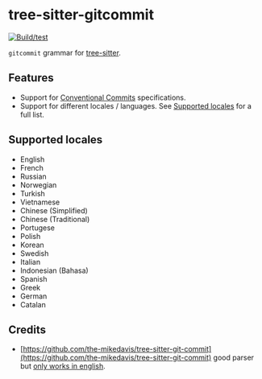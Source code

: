 # tree-sitter-gitcommit

[![Build/test](https://github.com/gbprod/tree-sitter-gitcommit/actions/workflows/ci.yml/badge.svg)](https://github.com/gbprod/tree-sitter-gitcommit/actions/workflows/ci.yml)

`gitcommit` grammar for [tree-sitter](https://github.com/tree-sitter/tree-sitter).

## Features

- Support for [Conventional Commits](https://www.conventionalcommits.org) specifications.
- Support for different locales / languages. See [Supported locales](#supported-locales) for a full list.

## Supported locales

- English
- French
- Russian
- Norwegian
- Turkish
- Vietnamese
- Chinese (Simplified)
- Chinese (Traditional)
- Portugese
- Polish
- Korean
- Swedish
- Italian
- Indonesian (Bahasa)
- Spanish
- Greek
- German
- Catalan

## Credits

- [https://github.com/the-mikedavis/tree-sitter-git-commit](https://github.com/the-mikedavis/tree-sitter-git-commit) good parser but [only works in english](https://github.com/the-mikedavis/tree-sitter-git-commit/issues/4).
